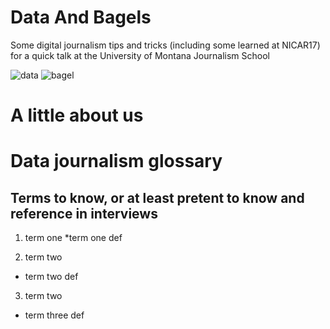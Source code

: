 # Data And Bagels
Some digital journalism tips and tricks (including some learned at NICAR17) for a quick talk at the University of Montana Journalism School 

![data](https://media.giphy.com/media/CFkeus3K7NXBS/giphy.gif) ![bagel](https://media.giphy.com/media/ORYgct7M6YynC/giphy.gif)

# A little about us

# Data journalism glossary
## Terms to know, or at least pretent to know and reference in interviews

1. term one
  *term one def
  
2. term two
  * term two def 
  
3. term two
  * term three def 
  


